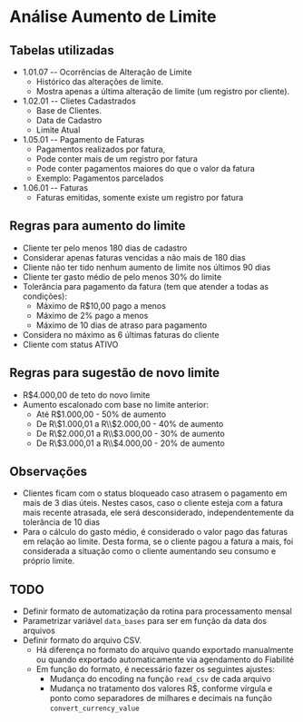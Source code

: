# Análise Aumento de Limite
## Tabelas utilizadas
- 1.01.07 -- Ocorrências de Alteração de Limite
    - Histórico das alterações de limite.
    - Mostra apenas a última alteração de limite (um registro por cliente).
- 1.02.01 -- Clietes Cadastrados
    - Base de Clientes.
    - Data de Cadastro
    - Limite Atual
- 1.05.01 -- Pagamento de Faturas
    - Pagamentos realizados por fatura, 
    - Pode conter mais de um registro por fatura
    - Pode conter pagamentos maiores do que o valor da fatura
    - Exemplo: Pagamentos parcelados
- 1.06.01 -- Faturas
    - Faturas emitidas, somente existe um registro por fatura

## Regras para aumento do limite
- Cliente ter pelo menos 180 dias de cadastro
- Considerar apenas faturas vencidas a não mais de 180 dias
- Cliente não ter tido nenhum aumento de limite nos últimos 90 dias
- Cliente ter gasto médio de pelo menos 30% do limite
- Tolerância para pagamento da fatura (tem que atender a todas as condições):
    - Máximo de R$10,00 pago a menos
    - Máximo de 2% pago a menos
    - Máximo de 10 dias de atraso para pagamento
- Considera no máximo as 6 últimas faturas do cliente
- Cliente com status ATIVO

## Regras para sugestão de novo limite
- R$4.000,00 de teto do novo limite 
- Aumento escalonado com base no limite anterior:
    - Até R\$1.000,00 - 50% de aumento
    - De R\\$1.000,01 a R\\$2.000,00 - 40% de aumento
    - De R\\$2.000,01 a R\\$3.000,00 - 30% de aumento
    - De R\\$3.000,01 a R\\$4.000,00 - 20% de aumento

## Observações
- Clientes ficam com o status bloqueado caso atrasem o pagamento em mais de 3 dias úteis. Nestes casos, caso o cliente esteja com a fatura mais recente atrasada, ele será desconsiderado, independentemente da tolerância de 10 dias
- Para o cálculo do gasto médio, é considerado o valor pago das faturas em relação ao limite. Desta forma, se o cliente pagou a fatura a mais, foi considerada a situação como o cliente aumentando seu consumo e próprio limite.

## TODO
- Definir formato de automatização da rotina para processamento mensal
- Parametrizar variável ```data_bases``` para ser em função da data dos arquivos
- Definir formato do arquivo CSV.
    - Há diferença no formato do arquivo quando exportado manualmente ou quando exportado automaticamente via agendamento do Fiabilité
    - Em função do formato, é necessário fazer os seguintes ajustes:
        - Mudança do encoding na função ```read_csv``` de cada arquivo
        - Mudança no tratamento dos valores R$, conforme vírgula e ponto como separadores de milhares e decimais na função ```convert_currency_value```        